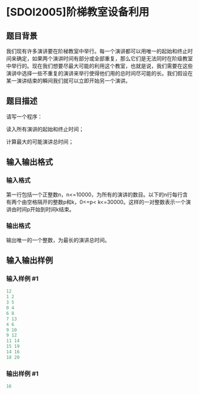 # [SDOI2005]阶梯教室设备利用

## 题目背景

我们现有许多演讲要在阶梯教室中举行。每一个演讲都可以用唯一的起始和终止时间来确定，如果两个演讲时间有部分或全部重复，那么它们是无法同时在阶级教室中举行的。现在我们想要尽最大可能的利用这个教室，也就是说，我们需要在这些演讲中选择一些不重复的演讲来举行使得他们用的总时间尽可能的长。我们假设在某一演讲结束的瞬间我们就可以立即开始另一个演讲。

## 题目描述

请写一个程序：

读入所有演讲的起始和终止时间；

计算最大的可能演讲总时间；

## 输入输出格式

### 输入格式

第一行包括一个正整数n，n<=10000，为所有的演讲的数目。以下的n行每行含有两个由空格隔开的整数p和k，0<=p< k<=30000。这样的一对整数表示一个演讲由时间p开始到时间k结束。

### 输出格式

输出唯一的一个整数，为最长的演讲总时间。

## 输入输出样例

### 输入样例 #1

```cpp
12
1 2
3 5
0 4
6 8
7 13
4 6
9 10
9 12
11 14
15 19
14 16
18 20

```
### 输出样例 #1

```cpp
16
```


